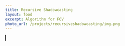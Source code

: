 ```yaml
---
title: Recursive Shadowcasting
layout: food
excerpt: Algorithm for FOV
photo_url: /projects/recursiveshadowcasting/img.png
---
```


<canvas width=100 height=100 style="border: 1px solid black; width: 400px; height: 400px">
</canvas>
<style>
    canvas {
  image-rendering: optimizeSpeed;             /* Older versions of FF          */
  image-rendering: -moz-crisp-edges;          /* FF 6.0+                       */
  image-rendering: -webkit-optimize-contrast; /* Safari                        */
  image-rendering: -o-crisp-edges;            /* OS X & Windows Opera (12.02+) */
  image-rendering: pixelated;                 /* Awesome future-browsers       */
  -ms-interpolation-mode: nearest-neighbor;   /* IE                            */
}
</style>
<script src="/feed/sand.js"></script>
